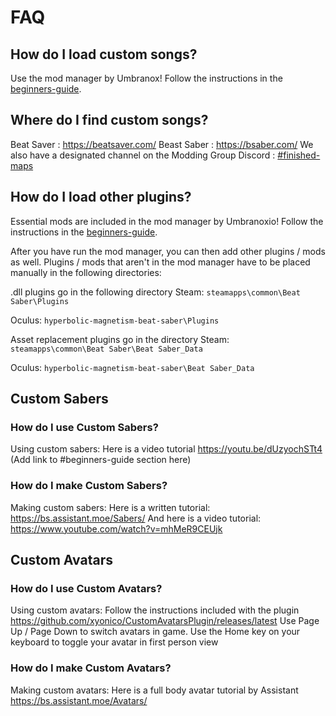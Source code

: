 <!-- TITLE: FAQ -->
<!-- SUBTITLE: Frequently Asked Questions! -->

# FAQ

## How do I load custom songs?

Use the mod manager by Umbranox! 
Follow the instructions in the [beginners-guide](beginners-guide).

## Where do I find custom songs?

Beat Saver   : https://beatsaver.com/
Beast Saber : https://bsaber.com/
We also have a designated channel on the Modding Group Discord : [#finished-maps](https://discordapp.com/channels/441805394323439646/442342190060929055/)

## How do I load other plugins?

Essential mods are included in the mod manager by Umbranoxio!
Follow the instructions in the [beginners-guide](beginners-guide).

After you have run the mod manager, you can then add other plugins / mods as well.
Plugins / mods that aren't in the mod manager have to be placed manually in the following directories:

.dll plugins go in the following directory
Steam:
`steamapps\common\Beat Saber\Plugins`

Oculus:
`hyperbolic-magnetism-beat-saber\Plugins`

Asset replacement plugins go in the directory
Steam:
`steamapps\common\Beat Saber\Beat Saber_Data`

Oculus:
`hyperbolic-magnetism-beat-saber\Beat Saber_Data`

## Custom Sabers

### How do I use Custom Sabers?
Using custom sabers: Here is a video tutorial https://youtu.be/dUzyochSTt4
(Add link to #beginners-guide section here)

### How do I make Custom Sabers?
Making custom sabers:
Here is a written tutorial:
https://bs.assistant.moe/Sabers/
And here is a video tutorial:
https://www.youtube.com/watch?v=mhMeR9CEUjk

## Custom Avatars

### How do I use Custom Avatars?
Using custom avatars: Follow the instructions included with the plugin
https://github.com/xyonico/CustomAvatarsPlugin/releases/latest
Use Page Up / Page Down to switch avatars in game.
Use the Home key on your keyboard to toggle your avatar in first person view

### How do I make Custom Avatars?
Making custom avatars: Here is a full body avatar tutorial by Assistant https://bs.assistant.moe/Avatars/
